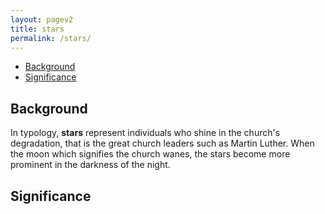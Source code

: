 ```yaml
---
layout: pagev2
title: stars
permalink: /stars/
---
```

- [Background](#background)
- [Significance](#significance)

## Background

In typology, **stars** represent individuals who shine in the church's degradation, that is the great church leaders such as Martin Luther. When the moon which signifies the church wanes, the stars become more prominent in the darkness of the night.

## Significance

